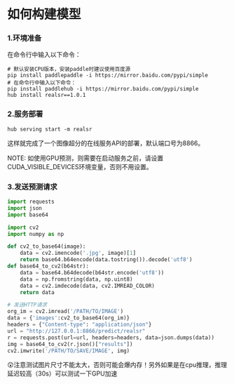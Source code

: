 # 如何构建模型
### 1.环境准备
在命令行中输入以下命令：
```
# 默认安装CPU版本，安装paddle时建议使用百度源
pip install paddlepaddle -i https://mirror.baidu.com/pypi/simple
# 在命令行中输入以下命令：
pip install paddlehub -i https://mirror.baidu.com/pypi/simple
hub install realsr==1.0.1
```
### 2.服务部署
```
hub serving start -m realsr
```
这样就完成了一个图像超分的在线服务API的部署，默认端口号为8866。

NOTE: 如使用GPU预测，则需要在启动服务之前，请设置CUDA_VISIBLE_DEVICES环境变量，否则不用设置。

### 3.发送预测请求
```python
import requests
import json
import base64

import cv2
import numpy as np

def cv2_to_base64(image):
    data = cv2.imencode('.jpg', image)[1]
    return base64.b64encode(data.tostring()).decode('utf8')
def base64_to_cv2(b64str):
    data = base64.b64decode(b64str.encode('utf8'))
    data = np.fromstring(data, np.uint8)
    data = cv2.imdecode(data, cv2.IMREAD_COLOR)
    return data

# 发送HTTP请求
org_im = cv2.imread('/PATH/TO/IMAGE')
data = {'images':cv2_to_base64(org_im)}
headers = {"Content-type": "application/json"}
url = "http://127.0.0.1:8866/predict/realsr"
r = requests.post(url=url, headers=headers, data=json.dumps(data))
img = base64_to_cv2(r.json()["results"])
cv2.imwrite('/PATH/TO/SAVE/IMAGE', img)
```
😲注意测试图片尺寸不能太大，否则可能会爆内存！另外如果是在cpu推理，推理延迟较高（30s）可以测试一下GPU加速
